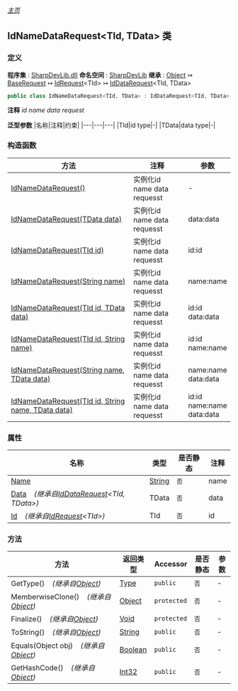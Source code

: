 ###### [主页](./Index.md "主页")
## IdNameDataRequest\<TId, TData\> 类
### 定义
**程序集** : [SharpDevLib.dll](./SharpDevLib.assembly.md "SharpDevLib.dll")
**命名空间** : [SharpDevLib](./SharpDevLib.namespace.md "SharpDevLib")
**继承** : [Object](https://learn.microsoft.com/en-us/dotnet/api/system.object "Object") ↣ [BaseRequest](./SharpDevLib.BaseRequest.md "BaseRequest") ↣ [IdRequest](./SharpDevLib.IdRequest.1.md "IdRequest")\<TId\> ↣ [IdDataRequest](./SharpDevLib.IdDataRequest.2.md "IdDataRequest")\<TId, TData\>
``` csharp
public class IdNameDataRequest<TId, TData> : IdDataRequest<TId, TData>
```
**注释**
*id name data request*

**泛型参数**
|名称|注释|约束|
|---|---|---|
|TId|id type|-|
|TData|data type|-|


### 构造函数
|方法|注释|参数|
|---|---|---|
|[IdNameDataRequest()](./SharpDevLib.IdNameDataRequest.2.ctor.IdNameDataRequest.md "IdNameDataRequest()")|实例化id name data requesst|-|
|[IdNameDataRequest(TData data)](./SharpDevLib.IdNameDataRequest.2.ctor.IdNameDataRequest.TData.md "IdNameDataRequest(TData data)")|实例化id name data requesst|data:data|
|[IdNameDataRequest(TId id)](./SharpDevLib.IdNameDataRequest.2.ctor.IdNameDataRequest.TId.md "IdNameDataRequest(TId id)")|实例化id name data requesst|id:id|
|[IdNameDataRequest(String name)](./SharpDevLib.IdNameDataRequest.2.ctor.IdNameDataRequest.String.md "IdNameDataRequest(String name)")|实例化id name data requesst|name:name|
|[IdNameDataRequest(TId id, TData data)](./SharpDevLib.IdNameDataRequest.2.ctor.IdNameDataRequest.TId.TData.md "IdNameDataRequest(TId id, TData data)")|实例化id name data requesst|id:id<br>data:data|
|[IdNameDataRequest(TId id, String name)](./SharpDevLib.IdNameDataRequest.2.ctor.IdNameDataRequest.TId.String.md "IdNameDataRequest(TId id, String name)")|实例化id name data requesst|id:id<br>name:name|
|[IdNameDataRequest(String name, TData data)](./SharpDevLib.IdNameDataRequest.2.ctor.IdNameDataRequest.String.TData.md "IdNameDataRequest(String name, TData data)")|实例化id name data requesst|name:name<br>data:data|
|[IdNameDataRequest(TId id, String name, TData data)](./SharpDevLib.IdNameDataRequest.2.ctor.IdNameDataRequest.TId.String.TData.md "IdNameDataRequest(TId id, String name, TData data)")|实例化id name data requesst|id:id<br>name:name<br>data:data|

### 属性
|名称|类型|是否静态|注释|
|---|---|---|---|
|[Name](./SharpDevLib.IdNameDataRequest.2.Name.md "Name")|[String](https://learn.microsoft.com/en-us/dotnet/api/system.string "String")|`否`|name|
|[Data](./SharpDevLib.IdDataRequest.2.Data.md "Data")&nbsp;&nbsp;&nbsp;&nbsp;*(继承自[IdDataRequest](./SharpDevLib.IdDataRequest.2.md "IdDataRequest")\<TId, TData\>)*|TData|`否`|data|
|[Id](./SharpDevLib.IdRequest.1.Id.md "Id")&nbsp;&nbsp;&nbsp;&nbsp;*(继承自[IdRequest](./SharpDevLib.IdRequest.1.md "IdRequest")\<TId\>)*|TId|`否`|id|

### 方法
|方法|返回类型|Accessor|是否静态|参数|
|---|---|---|---|---|
|GetType()&nbsp;&nbsp;&nbsp;&nbsp;*(继承自[Object](https://learn.microsoft.com/en-us/dotnet/api/system.object "Object"))*|[Type](https://learn.microsoft.com/en-us/dotnet/api/system.type "Type")|`public`|`否`|-|
|MemberwiseClone()&nbsp;&nbsp;&nbsp;&nbsp;*(继承自[Object](https://learn.microsoft.com/en-us/dotnet/api/system.object "Object"))*|[Object](https://learn.microsoft.com/en-us/dotnet/api/system.object "Object")|`protected`|`否`|-|
|Finalize()&nbsp;&nbsp;&nbsp;&nbsp;*(继承自[Object](https://learn.microsoft.com/en-us/dotnet/api/system.object "Object"))*|[Void](https://learn.microsoft.com/en-us/dotnet/api/system.void "Void")|`protected`|`否`|-|
|ToString()&nbsp;&nbsp;&nbsp;&nbsp;*(继承自[Object](https://learn.microsoft.com/en-us/dotnet/api/system.object "Object"))*|[String](https://learn.microsoft.com/en-us/dotnet/api/system.string "String")|`public`|`否`|-|
|Equals(Object obj)&nbsp;&nbsp;&nbsp;&nbsp;*(继承自[Object](https://learn.microsoft.com/en-us/dotnet/api/system.object "Object"))*|[Boolean](https://learn.microsoft.com/en-us/dotnet/api/system.boolean "Boolean")|`public`|`否`|-|
|GetHashCode()&nbsp;&nbsp;&nbsp;&nbsp;*(继承自[Object](https://learn.microsoft.com/en-us/dotnet/api/system.object "Object"))*|[Int32](https://learn.microsoft.com/en-us/dotnet/api/system.int32 "Int32")|`public`|`否`|-|

